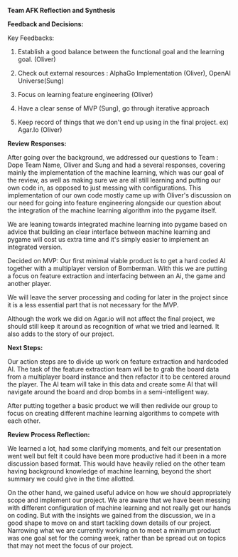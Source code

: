 **Team AFK Reflection and Synthesis**

**Feedback and Decisions:**

Key Feedbacks:

1) Establish a good balance between the functional goal and the learning goal. (Oliver)
2) Check out external resources : AlphaGo Implementation (Oliver), OpenAI Universe(Sung)

3) Focus on learning feature engineering (Oliver)
4) Have a clear sense of MVP (Sung), go through iterative approach

5) Keep record of things that we don&#39;t end up using in the final project. ex) Agar.Io (Oliver)

**Review Responses:**

 After going over the background, we addressed our questions to Team : Dope Team Name, Oliver and Sung and had a several responses, covering mainly the implementation of the machine learning, which was our goal of the review, as well as making sure we are all still learning and putting our own code in, as opposed to just messing with configurations. This implementation of our own code mostly came up with Oliver&#39;s discussion on our need for going into feature engineering alongside our question about the integration of the machine learning algorithm into the pygame itself.

We are leaning towards integrated machine learning into pygame based on advice that building an clear interface between machine learning and pygame will cost us extra time and it&#39;s simply easier to implement an integrated version.

Decided on MVP: Our first minimal viable product is to get a hard coded AI together with a multiplayer version of Bomberman. With this we are putting a focus on feature extraction and interfacing between an Ai, the game and another player.

We will leave the server processing and coding for later in the project since it is a less essential part that is not necessary for the MVP.

Although the work we did on Agar.io will not affect the final project, we should still keep it around as recognition of what we tried and learned. It also adds to the story of our project.

**Next Steps:**

Our action steps are to divide up work on feature extraction and hardcoded AI. The task of the feature extraction team will be to grab the board data from a multiplayer board instance and then refactor it to be centered around the player. The AI team will take in this data and create some AI that will navigate around the board and drop bombs in a semi-intelligent way.

After putting together a basic product we will then redivide our group to focus on creating different machine learning algorithms to compete with each other.

**Review Process Reflection:**

We learned a lot, had some clarifying moments, and felt our presentation went well but felt it could have been more productive had it been in a more discussion based format. This would have heavily relied on the other team having background knowledge of machine learning, beyond the short summary we could give in the time allotted.

 On the other hand, we gained useful advice on how we should appropriately scope and implement our project. We are aware that we have been messing with different configuration of machine learning and not really get our hands on coding. But with the insights we gained from the discussion, we in a good shape to move on and start tackling down details of our project. Narrowing what we are currently working on to meet a minimum product was one goal set for the coming week, rather than be spread out on topics that may not meet the focus of our project.
